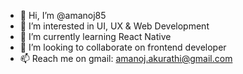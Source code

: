 - 👋 Hi, I’m @amanoj85
- 👀 I’m interested in UI, UX & Web Development
- 🌱 I’m currently learning React Native
- 💞️ I’m looking to collaborate on frontend developer
- 📫 Reach me on gmail: amanoj.akurathi@gmail.com
